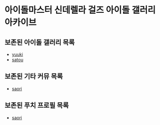 # 아이돌마스터 신데렐라 걸즈 아이돌 갤러리 아카이브

## 보존된 아이돌 갤러리 목록
* [yuuki](idols/yuuki)
* [satou](idols/satou)

## 보존된 기타 커뮤 목록
* [saori](etc/commu/saori)

## 보존된 푸치 프로필 목록
* [saori](etc/puchi/saori)
